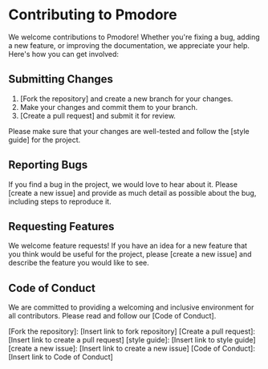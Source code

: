 # Contributing to Pmodore

We welcome contributions to Pmodore! Whether you're fixing a bug, adding a new feature, or improving the documentation, we appreciate your help. Here's how you can get involved:

## Submitting Changes

1. [Fork the repository] and create a new branch for your changes.
2. Make your changes and commit them to your branch.
3. [Create a pull request] and submit it for review.

Please make sure that your changes are well-tested and follow the [style guide] for the project.

## Reporting Bugs

If you find a bug in the project, we would love to hear about it. Please [create a new issue] and provide as much detail as possible about the bug, including steps to reproduce it.

## Requesting Features

We welcome feature requests! If you have an idea for a new feature that you think would be useful for the project, please [create a new issue] and describe the feature you would like to see.

## Code of Conduct

We are committed to providing a welcoming and inclusive environment for all contributors. Please read and follow our [Code of Conduct].

[Fork the repository]: [Insert link to fork repository]
[Create a pull request]: [Insert link to create a pull request]
[style guide]: [Insert link to style guide]
[create a new issue]: [Insert link to create a new issue]
[Code of Conduct]: [Insert link to Code of Conduct]
